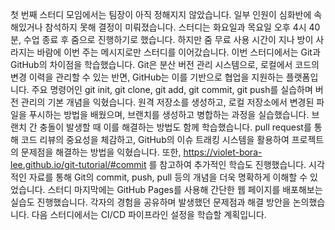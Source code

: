첫 번째 스터디 모임에서는 팀장이 아직 정해지지 않았습니다. 일부 인원이 심화반에 속해있거나 참석하지 못해 결정이 미뤄졌습니다. 스터디는 화요일과 목요일 오후 4시 40분, 수업 종료 후 줌으로 진행하기로 했습니다. 하지만 줌 무료 사용 시간이 지나 방이 사라지는 바람에 이번 주는 메시지로만 스터디를 이어갔습니다.
이번 스터디에서는 Git과 GitHub의 차이점을 학습했습니다. Git은 분산 버전 관리 시스템으로, 로컬에서 코드의 변경 이력을 관리할 수 있는 반면, GitHub는 이를 기반으로 협업을 지원하는 플랫폼입니다. 주요 명령어인 git init, git clone, git add, git commit, git push를 실습하며 버전 관리의 기본 개념을 익혔습니다.
원격 저장소를 생성하고, 로컬 저장소에서 변경된 파일을 푸시하는 방법을 배웠으며, 브랜치를 생성하고 병합하는 과정을 실습했습니다. 브랜치 간 충돌이 발생할 때 이를 해결하는 방법도 함께 학습했습니다. pull request를 통해 코드 리뷰의 중요성을 체감하고, GitHub의 이슈 트래킹 시스템을 활용하여 프로젝트의 문제점을 해결하는 방법을 익혔습니다.
또한, https://violet-bora-lee.github.io/git-tutorial/#commit 를 참고하여 추가적인 학습도 진행했습니다. 시각적인 자료를 통해 Git의 commit, push, pull 등의 개념을 더욱 명확하게 이해할 수 있었습니다.
스터디 마지막에는 GitHub Pages를 사용해 간단한 웹 페이지를 배포해보는 실습도 진행했습니다. 각자의 경험을 공유하며 발생했던 문제점과 해결 방안을 논의했습니다. 다음 스터디에서는 CI/CD 파이프라인 설정을 학습할 계획입니다.

